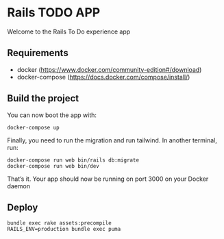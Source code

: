 # Rails TODO APP

Welcome to the Rails To Do experience app

## Requirements

- docker (https://www.docker.com/community-edition#/download)
- docker-compose (https://docs.docker.com/compose/install/)

## Build the project

You can now boot the app with:

```
docker-compose up
```

Finally, you need to run the migration and run tailwind. In another terminal, run:

```
docker-compose run web bin/rails db:migrate
docker-compose run web bin/dev
```

That’s it. Your app should now be running on port 3000 on your Docker daemon

## Deploy

```
bundle exec rake assets:precompile
RAILS_ENV=production bundle exec puma
```

